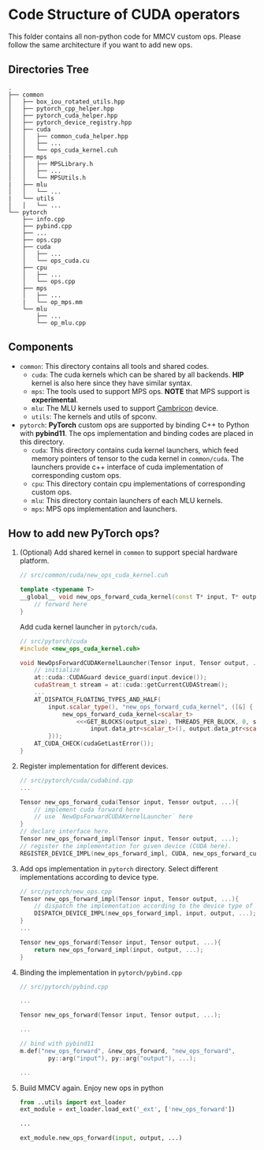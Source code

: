# Code Structure of CUDA operators

This folder contains all non-python code for MMCV custom ops. Please follow the same architecture if you want to add new ops.

## Directories Tree

```folder
.
├── common
│   ├── box_iou_rotated_utils.hpp
│   ├── pytorch_cpp_helper.hpp
│   ├── pytorch_cuda_helper.hpp
│   ├── pytorch_device_registry.hpp
│   ├── cuda
│   │   ├── common_cuda_helper.hpp
│   │   ├── ...
│   │   └── ops_cuda_kernel.cuh
|   ├── mps
│   │   ├── MPSLibrary.h
│   │   ├── ...
│   │   └── MPSUtils.h
|   ├── mlu
│   │   └── ...
|   └── utils
│   │   └── ...
└── pytorch
    ├── info.cpp
    ├── pybind.cpp
    ├── ...
    ├── ops.cpp
    ├── cuda
    │   ├── ...
    │   └── ops_cuda.cu
    ├── cpu
    │   ├── ...
    │   └── ops.cpp
    ├── mps
    │   ├── ...
    |   └── op_mps.mm
    └── mlu
        ├── ...
        └── op_mlu.cpp
```

## Components

- `common`: This directory contains all tools and shared codes.
  - `cuda`: The cuda kernels which can be shared by all backends. **HIP** kernel is also here since they have similar syntax.
  - `mps`: The tools used to support MPS ops. **NOTE** that MPS support is **experimental**.
  - `mlu`: The MLU kernels used to support [Cambricon](https://www.cambricon.com/) device.
  - `utils`: The kernels and utils of spconv.
- `pytorch`: **PyTorch** custom ops are supported by binding C++ to Python with **pybind11**. The ops implementation and binding codes are placed in this directory.
  - `cuda`: This directory contains cuda kernel launchers, which feed memory pointers of tensor to the cuda kernel in `common/cuda`. The launchers provide c++ interface of cuda implementation of corresponding custom ops.
  - `cpu`: This directory contain cpu implementations of corresponding custom ops.
  - `mlu`: This directory contain launchers of each MLU kernels.
  - `mps`: MPS ops implementation and launchers.

## How to add new PyTorch ops?

1. (Optional) Add shared kernel in `common` to support special hardware platform.

   ```c++
   // src/common/cuda/new_ops_cuda_kernel.cuh

   template <typename T>
   __global__ void new_ops_forward_cuda_kernel(const T* input, T* output, ...) {
       // forward here
   }

   ```

   Add cuda kernel launcher in `pytorch/cuda`.

   ```c++
   // src/pytorch/cuda
   #include <new_ops_cuda_kernel.cuh>

   void NewOpsForwardCUDAKernelLauncher(Tensor input, Tensor output, ...){
       // initialize
       at::cuda::CUDAGuard device_guard(input.device());
       cudaStream_t stream = at::cuda::getCurrentCUDAStream();
       ...
       AT_DISPATCH_FLOATING_TYPES_AND_HALF(
           input.scalar_type(), "new_ops_forward_cuda_kernel", ([&] {
               new_ops_forward_cuda_kernel<scalar_t>
                   <<<GET_BLOCKS(output_size), THREADS_PER_BLOCK, 0, stream>>>(
                       input.data_ptr<scalar_t>(), output.data_ptr<scalar_t>(),...);
           }));
       AT_CUDA_CHECK(cudaGetLastError());
   }
   ```

2. Register implementation for different devices.

   ```c++
   // src/pytorch/cuda/cudabind.cpp
   ...

   Tensor new_ops_forward_cuda(Tensor input, Tensor output, ...){
       // implement cuda forward here
       // use `NewOpsForwardCUDAKernelLauncher` here
   }
   // declare interface here.
   Tensor new_ops_forward_impl(Tensor input, Tensor output, ...);
   // register the implementation for given device (CUDA here).
   REGISTER_DEVICE_IMPL(new_ops_forward_impl, CUDA, new_ops_forward_cuda);
   ```

3. Add ops implementation in `pytorch` directory. Select different implementations according to device type.

   ```c++
   // src/pytorch/new_ops.cpp
   Tensor new_ops_forward_impl(Tensor input, Tensor output, ...){
       // dispatch the implementation according to the device type of input.
       DISPATCH_DEVICE_IMPL(new_ops_forward_impl, input, output, ...);
   }
   ...

   Tensor new_ops_forward(Tensor input, Tensor output, ...){
       return new_ops_forward_impl(input, output, ...);
   }
   ```

4. Binding the implementation in `pytorch/pybind.cpp`

   ```c++
   // src/pytorch/pybind.cpp

   ...

   Tensor new_ops_forward(Tensor input, Tensor output, ...);

   ...

   // bind with pybind11
   m.def("new_ops_forward", &new_ops_forward, "new_ops_forward",
           py::arg("input"), py::arg("output"), ...);

   ...

   ```

5. Build MMCV again. Enjoy new ops in python

   ```python
   from ..utils import ext_loader
   ext_module = ext_loader.load_ext('_ext', ['new_ops_forward'])

   ...

   ext_module.new_ops_forward(input, output, ...)

   ```
